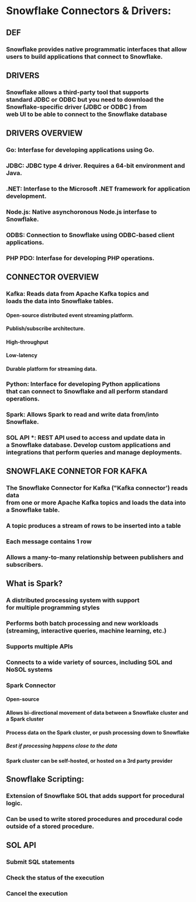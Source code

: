 # Snowflake Connectors & Drivers:

## DEF
### Snowflake provides native programmatic interfaces that allow <br>users to build applications that connect to Snowflake.

## DRIVERS

### Snowflake allows a third-party tool that supports <br>standard JDBC or ODBC but you need to download the Snowflake-specific driver (JDBC or ODBC ) from <br>web UI to be able to connect to the Snowflake database

## DRIVERS OVERVIEW

### Go: Interfase for developing applications using Go.
### JDBC: JDBC type 4 driver. Requires a 64-bit environment and Java.
### .NET: Interfase to the Microsoft .NET framework for application development.
### Node.js: Native asynchoronous Node.js interfase to Snowflake.
### ODBS: Connection to Snowflake using ODBC-based client applications. 
### PHP PDO: Interfase for developing PHP operations. 

## CONNECTOR OVERVIEW

### Kafka: Reads data from Apache Kafka topics and <br>loads the data into Snowflake tables.
#### Open-source distributed event streaming platform.
#### Publish/subscribe architecture.
#### High-throughput
#### Low-latency
#### Durable platform for streaming data.
### Python: Interface for developing Python applications<br> that can connect to Snowflake and all perform standard operations.
### Spark: Allows Spark to read and write data from/into Snowflake.
### SOL API *:  REST API used to access and update data in<br> a Snowflake database. Develop custom applications and <br>integrations that perform queries and manage deployments.



## SNOWFLAKE CONNETOR FOR KAFKA

### The Snowflake Connector for Kafka ("Kafka connector') reads data <br>from one or more Apache Kafka topics and loads the data into a Snowflake table.
### A topic produces a stream of rows to be inserted into a table
### Each message contains 1 row
### Allows a many-to-many relationship between publishers and subscribers.

## What is Spark?
### A distributed processing system with support <br>for multiple programming styles
### Performs both batch processing and new workloads <br>(streaming, interactive queries, machine learning, etc.)
### Supports multiple APIs
### Connects to a wide variety of sources, including SOL and NoSOL systems

### Spark Connector
#### Open-source
#### Allows bi-directional movement of data between a Snowflake cluster and a Spark cluster
#### Process data on the Spark cluster, or push processing down to Snowflake
##### Best if processing happens close to the data
#### Spark cluster can be self-hosted, or hosted on a 3rd party provider

## Snowflake Scripting:
### Extension of Snowflake SOL that adds support for procedural logic.
### Can be used to write stored procedures and procedural code outside of a stored procedure.

## SOL API
### Submit SQL statements
### Check the status of the execution
### Cancel the execution